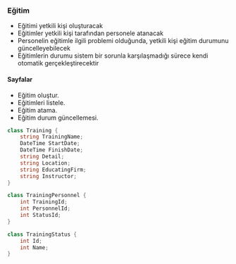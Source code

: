 ### Eğitim

- Eğitimi yetkili kişi oluşturacak
- Eğitimler yetkili kişi tarafından personele atanacak
- Personelin eğitimle ilgili problemi olduğunda, yetkili kişi eğitim durumunu güncelleyebilecek
- Eğitimlerin durumu sistem bir sorunla karşılaşmadığı sürece kendi otomatik gerçekleştirecektir

#### Sayfalar

- Eğitim oluştur.
- Eğitimleri listele.
- Eğitim atama.
- Eğitim durum güncellemesi.

```csharp
class Training {
    string TrainingName;
    DateTime StartDate;
    DateTime FinishDate;
    string Detail;
    string Location;
    string EducatingFirm;
    string Instructor;
}

class TrainingPersonnel {
    int TrainingId;
    int PersonnelId;
    int StatusId;
}

class TrainingStatus {
    int Id;
    int Name;
}
```